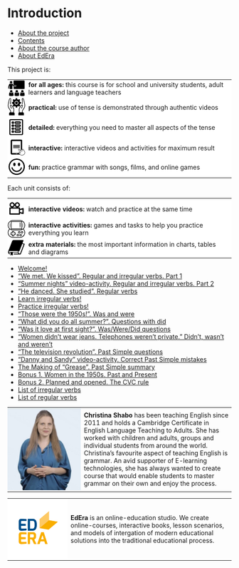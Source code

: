# Introduction

<div>
  <!-- Nav tabs -->
  <ul class="nav nav-tabs" role="tablist">
    <li role="presentation" class="active"><a href="#home" aria-controls="home" role="tab" data-toggle="tab">About the project</a></li>
    <li role="presentation"><a href="#menu61" aria-controls="menu61" role="tab" data-toggle="tab">Contents</a></li>
    <li role="presentation"><a href="#menu62" aria-controls="menu62" role="tab" data-toggle="tab">About the course author</a></li>
    <li role="presentation"><a href="#menu63" aria-controls="menu63" role="tab" data-toggle="tab">About EdEra</a></li>
  </ul>
  <!-- Tab panes -->
  <div class="tab-content">
    <div role="tabpanel" class="tab-pane active" id="home">
This project is:
<table style="border-spacing: 7px 11px;">
      <tr style="border-top: none;">
    <td width="40px" valign="middle" style="padding:0; border: none; background: white;">
    <img src="./2/29.png" />
    </td>
    <td valign="middle"  align="left" style="border: none; background: white;">
      <b>for all ages:</b> this course is for school and university students, adult learners and language teachers 
  </tr>
  <tr></tr>
  <tr style="border-top: none;">
    <td width="40px" valign="middle" style="padding:0; border: none; background: white;">
    <img src="./2/26.png" />
    </td>
    <td valign="middle"  align="left" style="border: none; background: white;">
      <b>practical:</b> use of tense is demonstrated through authentic videos  
    </td>
  </tr>
  <tr style="border-top: none;">
    <td width="40px" valign="middle" style="padding:0; border: none; background: white;">
    <img src="./2/25.png" />
    </td>
    <td valign="middle"  align="left" style="border: none; background: white;">
      <b>detailed:</b> everything you need to master all aspects of the tense 
    </td>
  </tr>
  <tr style="border-top: none;">
    <td width="40px" valign="middle" style="padding:0; border: none; background: white;">
    <img src="./2/28.png" />
    </td>
    <td valign="middle"  align="left" style="border: none; background: white;">
      <b>interactive:</b>  interactive videos and activities for maximum result
    </td>
  </tr>
    <tr style="border-top: none;">
    <td width="40px" valign="middle" style="padding:0; border: none; background: white;">
    <img src="./2/27.png" />
    </td>
    <td valign="middle"  align="left" style="border: none; background: white;">
      <b>fun:</b> practice grammar with songs, films, and online games
    </td>
  </tr>
  </table>
      Each unit consists of: 
<table>
          <tr style="border-top: none;">
    <td width="40px" valign="middle" style="padding:0; border: none; background: white;">
    <img src="./2/30.png" />
    </td>
    <td valign="middle"  align="left" style="border: none; background: white;">
      <b>interactive videos:</b> watch and practice at the same time
    </td>
  </tr>
           <tr style="border-top: none;">
    <td width="40px" valign="middle" style="padding:0; border: none; background: white;">
    <img src="./2/32.png" />
    </td>
    <td valign="middle"  align="left" style="border: none; background: white;">
<b>interactive activities:</b> games and tasks to help you practice everything you learn
    </td>
  </tr>
             <tr style="border-top: none;">
    <td width="40px" valign="middle" style="padding:0; border: none; background: white;">
    <img src="./2/31.png" />
    </td>
    <td valign="middle"  align="left" style="border: none; background: white;">
<b>extra materials:</b> the most important information in charts, tables and diagrams
    </td>
  </tr>
  </table>     
    </div>
    <div role="tabpanel" class="tab-pane" id="menu61">
      <ul>
        <li><a href="https://english2.ed-era.com/2/grease.html">Welcome!</a></li>
        <li><a href="https://english2.ed-era.com/2/regular-or-irregular-introduction.html">“We met. We kissed”. Regular and irregular verbs. Part 1</a></li>
        <li><a href="https://english2.ed-era.com/2/regular-or-irregular.html">“Summer nights” video-activity. Regular and irregular verbs. Part 2</a></li>
        <li><a href="https://english2.ed-era.com/2/regular-verbs-spelling.html">“He danced. She studied”. Regular verbs</a></li>
        <li><a href="https://english2.ed-era.com/2/learn.html">Learn irregular verbs!</a></li>
        <li><a href="https://english2.ed-era.com/2/practice.html">Practice irregular verbs!</a></li>
        <li><a href="https://english2.ed-era.com/2/was.html">“Those were the 1950s!”. Was and were</a></li>
        <li><a href="https://english2.ed-era.com/2/did.html">“What did you do all summer?”. Questions with did</a></li>
        <li><a href="https://english2.ed-era.com/2/grease-questions.html">“Was it love at first sight?”. Was/Were/Did questions</a></li>
        <li><a href="https://english2.ed-era.com/2/didnt-wasnt.html">“Women didn’t wear jeans. Telephones weren’t private.” Didn’t, wasn’t and weren’t</a></li>
        <li><a href="https://english2.ed-era.com/2/talking-about-the-past.html">“The television revolution”. Past Simple questions</a></li>
        <li><a href="https://english2.ed-era.com/2/affirmative.html">“Danny and Sandy” video-activity. Correct Past Simple mistakes</a></li>
        <li><a href="https://english2.ed-era.com/2/summary.html">The Making of “Grease”. Past Simple summary</a></li>
        <li><a href="https://english2.ed-era.com/2/CVC.html">Bonus 1. Women in the 1950s. Past and Present </a></li>
        <li><a href="https://english2.ed-era.com/2/CVC-2.html">Bonus 2. Planned and opened. The CVC rule</a></li>
        <li><a href="https://english2.ed-era.com/2/tablitsya_nepravilnih_diesliv.html">List of irregular verbs</a></li>
        <li><a href="https://english2.ed-era.com/2/tablitsya_pravilnih_diesliv.html">List of regular verbs</a></li>
      </ul>
  </div>
    <div role="tabpanel" class="tab-pane" id="menu62">
      <table>
      <tr style="border-top: none;">
    <td width="165px" valign="middle" style="padding:0; border: none;">
    <img src="./2/33.png" />
    </td>
    <td valign="middle"  align="left" style="border: none;">
 <b>Christina Shabo</b> has been teaching English since 2011 and holds a Cambridge Certificate in English Language Teaching to Adults. She has worked with children and adults, groups and individual students from around the world. Christina’s favourite aspect of teaching English is grammar.  An avid supporter of E-learning technologies, she has always wanted to create course that would enable students to master grammar on their own and enjoy the process.
  </tr>
</td>
</tr>
</table>
  </div>
    <div role="tabpanel" class="tab-pane" id="menu63">
            <table>
      <tr style="border-top: none;">
    <td width="135px" valign="middle" style="padding:0; border: none;">
    <img src="./2/34.png" />
    </td>
    <td valign="middle"  align="left" style="border: none;">
<b>EdEra</b> is an online-education studio. We create online-courses, interactive books, lesson scenarios, and models of intergation of modern educational solutions into the traditional educational process.
  </tr>
</td>
</tr>
</table>
  </div>
</div>
</div>